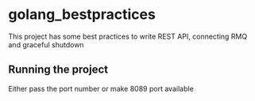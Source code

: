 # golang_bestpractices
This project has some best practices to write REST API, connecting RMQ and graceful shutdown
## Running the project
Either pass the port number or make 8089 port available
